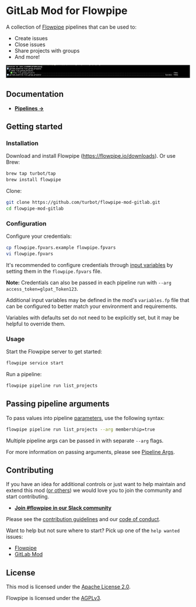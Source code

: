 # GitLab Mod for Flowpipe

A collection of [Flowpipe](https://flowpipe.io) pipelines that can be used to:

- Create issues
- Close issues
- Share projects with groups
- And more!

![image](https://github.com/turbot/flowpipe-mod-gitlab/blob/main/docs/images/flowpipe_pipeline_run.png?raw=true)

## Documentation

- **[Pipelines →](https://hub.flowpipe.io/mods/turbot/gitlab/pipelines)**

## Getting started

### Installation

Download and install Flowpipe (https://flowpipe.io/downloads). Or use Brew:

```sh
brew tap turbot/tap
brew install flowpipe
```

Clone:

```sh
git clone https://github.com/turbot/flowpipe-mod-gitlab.git
cd flowpipe-mod-gitlab
```

### Configuration

Configure your credentials:

```sh
cp flowpipe.fpvars.example flowpipe.fpvars
vi flowpipe.fpvars
```

It's recommended to configure credentials through [input variables](https://flowpipe.io/docs/using-flowpipe/mod-variables) by setting them in the `flowpipe.fpvars` file.

**Note:** Credentials can also be passed in each pipeline run with `--arg access_token=glpat_Token123`.

Additional input variables may be defined in the mod's `variables.fp` file that can be configured to better match your environment and requirements.

Variables with defaults set do not need to be explicitly set, but it may be helpful to override them.

### Usage

Start the Flowpipe server to get started:

```sh
flowpipe service start
```

Run a pipeline:

```sh
flowpipe pipeline run list_projects
```

## Passing pipeline arguments

To pass values into pipeline [parameters](https://flowpipe.io/docs/using-flowpipe/pipeline-parameters), use the following syntax:

```sh
flowpipe pipeline run list_projects --arg membership=true
```

Multiple pipeline args can be passed in with separate `--arg` flags.

For more information on passing arguments, please see [Pipeline Args](https://flowpipe.io/docs/using-flowpipe/pipeline-arguments).

## Contributing

If you have an idea for additional controls or just want to help maintain and extend this mod ([or others](https://github.com/topics/flowpipe-mod)) we would love you to join the community and start contributing.

- **[Join #flowpipe in our Slack community ](https://flowpipe.io/community/join)**

Please see the [contribution guidelines](https://github.com/turbot/flowpipe/blob/main/CONTRIBUTING.md) and our [code of conduct](https://github.com/turbot/flowpipe/blob/main/CODE_OF_CONDUCT.md).

Want to help but not sure where to start? Pick up one of the `help wanted` issues:

- [Flowpipe](https://github.com/turbot/flowpipe/labels/help%20wanted)
- [GitLab Mod](https://github.com/turbot/flowpipe-mod-gitlab/labels/help%20wanted)

## License

This mod is licensed under the [Apache License 2.0](https://github.com/turbot/flowpipe-mod-gitlab/blob/main/LICENSE).

Flowpipe is licensed under the [AGPLv3](https://github.com/turbot/flowpipe/blob/main/LICENSE).
